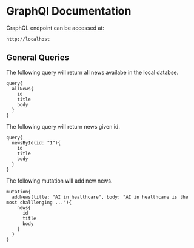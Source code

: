 # GraphQl Documentation



GraphQL endpoint can be accessed at:

```
http://localhost
```

## General Queries

The following query will return all news availabe in the local databse.

```
query{
  allNews{
    id
    title
    body
  }
}
```

The following query will return news given id.

```
query{
  newsById(id: "1"){
    id
    title
    body
  }
}
```

The following mutation will add new news.

```
mutation{
  addNews(title: "AI in healthcare", body: "AI in healthcare is the most challlenging ..."){
    news{
      id
      title
      body
    }
  }
}
```
